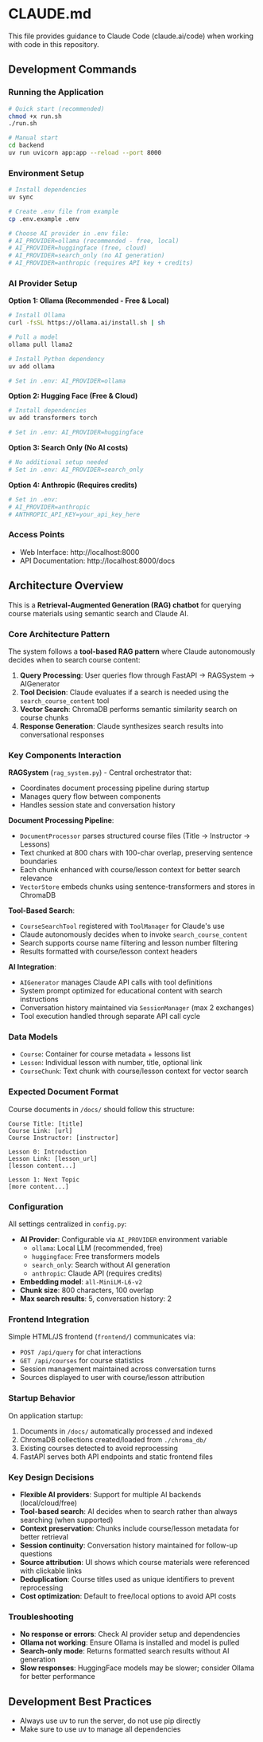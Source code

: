# CLAUDE.md

This file provides guidance to Claude Code (claude.ai/code) when working with code in this repository.

## Development Commands

### Running the Application
```bash
# Quick start (recommended)
chmod +x run.sh
./run.sh

# Manual start
cd backend
uv run uvicorn app:app --reload --port 8000
```

### Environment Setup
```bash
# Install dependencies
uv sync

# Create .env file from example
cp .env.example .env

# Choose AI provider in .env file:
# AI_PROVIDER=ollama (recommended - free, local)
# AI_PROVIDER=huggingface (free, cloud)
# AI_PROVIDER=search_only (no AI generation)
# AI_PROVIDER=anthropic (requires API key + credits)
```

### AI Provider Setup

**Option 1: Ollama (Recommended - Free & Local)**
```bash
# Install Ollama
curl -fsSL https://ollama.ai/install.sh | sh

# Pull a model
ollama pull llama2

# Install Python dependency
uv add ollama

# Set in .env: AI_PROVIDER=ollama
```

**Option 2: Hugging Face (Free & Cloud)**
```bash
# Install dependencies
uv add transformers torch

# Set in .env: AI_PROVIDER=huggingface
```

**Option 3: Search Only (No AI costs)**
```bash
# No additional setup needed
# Set in .env: AI_PROVIDER=search_only
```

**Option 4: Anthropic (Requires credits)**
```bash
# Set in .env: 
# AI_PROVIDER=anthropic
# ANTHROPIC_API_KEY=your_api_key_here
```

### Access Points
- Web Interface: http://localhost:8000
- API Documentation: http://localhost:8000/docs

## Architecture Overview

This is a **Retrieval-Augmented Generation (RAG) chatbot** for querying course materials using semantic search and Claude AI.

### Core Architecture Pattern
The system follows a **tool-based RAG pattern** where Claude autonomously decides when to search course content:

1. **Query Processing**: User queries flow through FastAPI → RAGSystem → AIGenerator
2. **Tool Decision**: Claude evaluates if a search is needed using the `search_course_content` tool
3. **Vector Search**: ChromaDB performs semantic similarity search on course chunks
4. **Response Generation**: Claude synthesizes search results into conversational responses

### Key Components Interaction

**RAGSystem** (`rag_system.py`) - Central orchestrator that:
- Coordinates document processing pipeline during startup
- Manages query flow between components
- Handles session state and conversation history

**Document Processing Pipeline**:
- `DocumentProcessor` parses structured course files (Title → Instructor → Lessons)
- Text chunked at 800 chars with 100-char overlap, preserving sentence boundaries
- Each chunk enhanced with course/lesson context for better search relevance
- `VectorStore` embeds chunks using sentence-transformers and stores in ChromaDB

**Tool-Based Search**:
- `CourseSearchTool` registered with `ToolManager` for Claude's use
- Claude autonomously decides when to invoke `search_course_content`
- Search supports course name filtering and lesson number filtering
- Results formatted with course/lesson context headers

**AI Integration**:
- `AIGenerator` manages Claude API calls with tool definitions
- System prompt optimized for educational content with search instructions
- Conversation history maintained via `SessionManager` (max 2 exchanges)
- Tool execution handled through separate API call cycle

### Data Models
- `Course`: Container for course metadata + lessons list
- `Lesson`: Individual lesson with number, title, optional link
- `CourseChunk`: Text chunk with course/lesson context for vector search

### Expected Document Format
Course documents in `/docs/` should follow this structure:
```
Course Title: [title]
Course Link: [url]  
Course Instructor: [instructor]

Lesson 0: Introduction
Lesson Link: [lesson_url]
[lesson content...]

Lesson 1: Next Topic
[more content...]
```

### Configuration
All settings centralized in `config.py`:
- **AI Provider**: Configurable via `AI_PROVIDER` environment variable
  - `ollama`: Local LLM (recommended, free)
  - `huggingface`: Free transformers models
  - `search_only`: Search without AI generation
  - `anthropic`: Claude API (requires credits)
- **Embedding model**: `all-MiniLM-L6-v2`
- **Chunk size**: 800 characters, 100 overlap
- **Max search results**: 5, conversation history: 2

### Frontend Integration
Simple HTML/JS frontend (`frontend/`) communicates via:
- `POST /api/query` for chat interactions
- `GET /api/courses` for course statistics
- Session management maintained across conversation turns
- Sources displayed to user with course/lesson attribution

### Startup Behavior
On application startup:
1. Documents in `/docs/` automatically processed and indexed
2. ChromaDB collections created/loaded from `./chroma_db/`
3. Existing courses detected to avoid reprocessing
4. FastAPI serves both API endpoints and static frontend files

### Key Design Decisions
- **Flexible AI providers**: Support for multiple AI backends (local/cloud/free)
- **Tool-based search**: AI decides when to search rather than always searching (when supported)
- **Context preservation**: Chunks include course/lesson metadata for better retrieval
- **Session continuity**: Conversation history maintained for follow-up questions  
- **Source attribution**: UI shows which course materials were referenced with clickable links
- **Deduplication**: Course titles used as unique identifiers to prevent reprocessing
- **Cost optimization**: Default to free/local options to avoid API costs

### Troubleshooting
- **No response or errors**: Check AI provider setup and dependencies
- **Ollama not working**: Ensure Ollama is installed and model is pulled
- **Search-only mode**: Returns formatted search results without AI generation
- **Slow responses**: HuggingFace models may be slower; consider Ollama for better performance

## Development Best Practices
- Always use uv to run the server, do not use pip directly
- Make sure to use uv to manage all dependencies